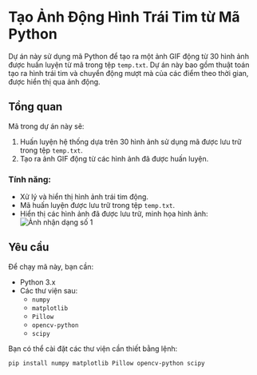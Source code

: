 # Tạo Ảnh Động Hình Trái Tim từ Mã Python

Dự án này sử dụng mã Python để tạo ra một ảnh GIF động từ 30 hình ảnh được huấn luyện từ mã trong tệp `temp.txt`. Dự án này bao gồm thuật toán tạo ra hình trái tim và chuyển động mượt mà của các điểm theo thời gian, được hiển thị qua ảnh động.

## Tổng quan

Mã trong dự án này sẽ:
1. Huấn luyện hệ thống dựa trên 30 hình ảnh sử dụng mã được lưu trữ trong tệp `temp.txt`.
2. Tạo ra ảnh GIF động từ các hình ảnh đã được huấn luyện.

### Tính năng:
- Xử lý và hiển thị hình ảnh trái tim động.
- Mã huấn luyện được lưu trữ trong tệp `temp.txt`.
- Hiển thị các hình ảnh đã được lưu trữ, minh họa hình ảnh:
![Ảnh nhận dạng số 1]([https://github.com/nhut-share-code/ve_hoa_tao_anh_dong/blob/master/output/0.jpg])
## Yêu cầu

Để chạy mã này, bạn cần:
- Python 3.x
- Các thư viện sau:
  - `numpy`
  - `matplotlib`
  - `Pillow`
  - `opencv-python`
  - `scipy`

Bạn có thể cài đặt các thư viện cần thiết bằng lệnh:

```bash
pip install numpy matplotlib Pillow opencv-python scipy
